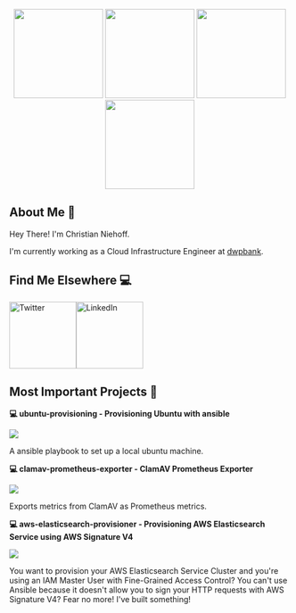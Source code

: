 <p align="center"> <img src="https://octodex.github.com/images/spidertocat.png" height="160px" width="160px"> <img src="https://octodex.github.com/images/welcometocat.png" height="160px" width="160px"> <img src="https://octodex.github.com/images/justicetocat.jpg" height="160px" width="160px"> <img src="https://octodex.github.com/images/constructocat2.jpg" height="160px" width="160px"></p>

## About Me :wave:

Hey There! I'm Christian Niehoff.

I'm currently working as a Cloud Infrastructure Engineer at [dwpbank](https://www.dwpbank.de/).

## Find Me Elsewhere :computer:

<a href="https://twitter.com/iamcniehoff" target="_blank"><img src="https://cdn2.iconfinder.com/data/icons/social-media-2199/64/social_media_isometric_6-twitter-512.png" height="120px" width="120px" alt="Twitter"></a><a href="https://www.linkedin.com/in/christian-niehoff-637b9b17a/" target="_blank"><img src="https://cdn2.iconfinder.com/data/icons/social-media-2199/64/social_media_isometric_14-linkedin-512.png" height="120px" width="120px" alt="LinkedIn"></a>

## Most Important Projects :pencil:

**:computer: ubuntu-provisioning - Provisioning Ubuntu with ansible**

<img src="https://img.shields.io/github/stars/r3kzi/ubuntu-provisioning">

A ansible playbook to set up a local ubuntu machine.

**:computer: clamav-prometheus-exporter - ClamAV Prometheus Exporter**

<img src="https://img.shields.io/github/stars/r3kzi/clamav-prometheus-exporter">

Exports metrics from ClamAV as Prometheus metrics.

**:computer: aws-elasticsearch-provisioner - Provisioning AWS Elasticsearch Service using AWS Signature V4**

<img src="https://img.shields.io/github/stars/r3kzi/aws-elasticsearch-provisioner">

You want to provision your AWS Elasticsearch Service Cluster and you're using an IAM Master User with Fine-Grained Access Control?
You can't use Ansible because it doesn't allow you to sign your HTTP requests with AWS Signature V4?
Fear no more! I've built something!